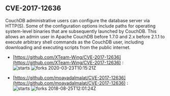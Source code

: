 ## CVE-2017-12636
 CouchDB administrative users can configure the database server via HTTP(S). Some of the configuration options include paths for operating system-level binaries that are subsequently launched by CouchDB. This allows an admin user in Apache CouchDB before 1.7.0 and 2.x before 2.1.1 to execute arbitrary shell commands as the CouchDB user, including downloading and executing scripts from the public internet.

- [https://github.com/XTeam-Wing/CVE-2017-12636](https://github.com/XTeam-Wing/CVE-2017-12636) :  
![starts](https://img.shields.io/github/stars/XTeam-Wing/CVE-2017-12636.svg) 
![forks](https://img.shields.io/github/forks/XTeam-Wing/CVE-2017-12636.svg) 
2020-03-23T10:15:21Z

- [https://github.com/moayadalmalat/CVE-2017-12636](https://github.com/moayadalmalat/CVE-2017-12636) :  
![starts](https://img.shields.io/github/stars/moayadalmalat/CVE-2017-12636.svg) 
![forks](https://img.shields.io/github/forks/moayadalmalat/CVE-2017-12636.svg) 
2018-08-25T12:01:24Z

